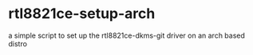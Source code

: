 # rtl8821ce-setup-arch
a simple script to set up the rtl8821ce-dkms-git driver on an arch based distro
